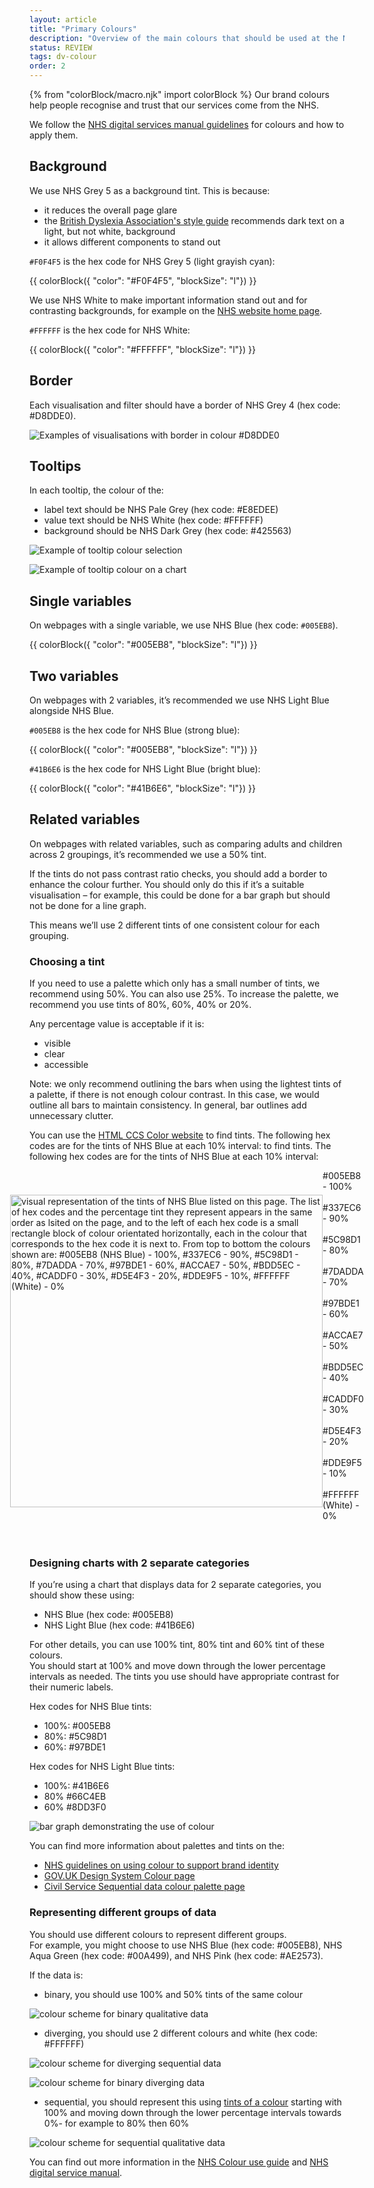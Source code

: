 ```yaml
---
layout: article
title: "Primary Colours"
description: "Overview of the main colours that should be used at the NHSBSA"
status: REVIEW
tags: dv-colour
order: 2
---
```

{% from "colorBlock/macro.njk" import colorBlock %}
Our brand colours help people recognise and trust that our services come from the NHS.  

We follow the [NHS digital services manual guidelines][pc 1] for colours and how to apply them.

## Background  
  
We use NHS Grey 5 as a background tint. This is because: 

- it reduces the overall page glare
- the [British Dyslexia Association's style guide][dyslexia] recommends dark text on a light, but not white, background
- it allows different components to stand out

`#F0F4F5` is the hex code for NHS Grey 5 (light grayish cyan):  
  
{{ colorBlock({
    "color": "#F0F4F5",
    "blockSize": "l"})
}}
  
We use NHS White to make important information stand out and for contrasting backgrounds, for example on the [NHS website home page][NHS home].  
  
`#FFFFFF` is the hex code for NHS White:

{{ colorBlock({
    "color": "#FFFFFF",
    "blockSize": "l"})
}}

## Border  
  
Each visualisation and filter should have a border of NHS Grey 4 (hex code: #D8DDE0).  
  
![Examples of visualisations with border in colour #D8DDE0](../images/border-example.png)  
  
## Tooltips  
  
In each tooltip, the colour of the: 

- label text should be NHS Pale Grey (hex code: #E8EDEE)  
- value text should be NHS White (hex code: #FFFFFF)  
- background should be NHS Dark Grey (hex code: #425563)   
  
![Example of tooltip colour selection](../images/tooltip-customize.png)  
  
![Example of tooltip colour on a chart](../images/tooltip-croydon.png)

## Single variables  

On webpages with a single variable, we use NHS Blue (hex code: `#005EB8`).

{{ colorBlock({
    "color": "#005EB8",
    "blockSize": "l"})
}}

## Two variables  

On webpages with 2 variables, it’s recommended we use NHS Light Blue alongside NHS Blue.  
  
`#005EB8` is the hex code for NHS Blue (strong blue):
  
{{ colorBlock({
    "color": "#005EB8",
    "blockSize": "l"})
}}
  
`#41B6E6` is the hex code for NHS Light Blue (bright blue):  
  
{{ colorBlock({
    "color": "#41B6E6",
    "blockSize": "l"})
}}

## Related variables  

On webpages with related variables, such as comparing adults and children across 2 groupings, it’s recommended we use a 50% tint. 

If the tints do not pass contrast ratio checks, you should add a border to enhance the colour further. You should only do this if it’s a suitable visualisation – for example, this could be done for a bar graph but should not be done for a line graph. 

This means we’ll use 2 different tints of one consistent colour for each grouping.  

### Choosing a tint  

If you need to use a palette which only has a small number of tints, we recommend using 50%. You can also use 25%. 
To increase the palette, we recommend you use tints of 80%, 60%, 40% or 20%.  

Any percentage value is acceptable if it is: 

- visible 
- clear  
- accessible  
  
Note: we only recommend outlining the bars when using the lightest tints of a palette, if there is not enough colour contrast. In this case, we would outline all bars to maintain consistency. In general, bar outlines add unnecessary clutter.  

You can use the [HTML CCS Color website][pc 7] to find tints. The following hex codes are for the tints of NHS Blue at each 10% interval: to find tints. The following hex codes are for the tints of NHS Blue at each 10% interval:

<html>
<style>
.container {   display: flex;   align-items: center;   justify-content: center }
.div_gap { width: 40px }
.tint_colours img {height:500px;}
 </style>  

 <body>
 <div class="container">
 <div class="tint_colours">
  <img src="../images/gradient_crop.png" alt="visual representation of the tints of NHS Blue listed on this page. The list of hex codes and the percentage tint they represent appears in the same order as lsited on the page, and to the left of each hex code is a small rectangle block of colour orientated horizontally, each in the colour that corresponds to the hex code it is next to. From top to bottom the colours shown are: #005EB8 (NHS Blue) - 100%, #337EC6 - 90%, #5C98D1 - 80%, #7DADDA - 70%, #97BDE1 - 60%, #ACCAE7 - 50%, #BDD5EC - 40%, #CADDF0 - 30%, #D5E4F3 - 20%, #DDE9F5 - 10%, #FFFFFF (White) - 0%">
</div>
<div class="div_gap"></div>
<div>
    #005EB8 - 100%  <br><br>
    #337EC6 - 90%  <br><br>
    #5C98D1 - 80%  <br><br>
    #7DADDA - 70%  <br><br>
    #97BDE1 - 60%  <br><br>
    #ACCAE7 - 50%  <br><br>
    #BDD5EC - 40%  <br><br>
    #CADDF0 - 30%  <br><br>
    #D5E4F3 - 20%  <br><br>
    #DDE9F5 - 10%  <br><br>
    #FFFFFF (White) - 0% <br><br>
</div>
</div>
<br>
</body>
</html>  

### Designing charts with 2 separate categories  
  
If you’re using a chart that displays data for 2 separate categories, you should show these using: 

- NHS Blue (hex code: #005EB8) 
- NHS Light Blue (hex code: #41B6E6) 

For other details, you can use 100% tint, 80% tint and 60% tint of these colours.  
You should start at 100% and move down through the lower percentage intervals as needed. The tints you use should have appropriate contrast for their numeric labels. 

Hex codes for NHS Blue tints:  

- 100%: #005EB8  
- 80%: #5C98D1 
- 60%: #97BDE1 

Hex codes for NHS Light Blue tints:  

- 100%: #41B6E6 
- 80% #66C4EB  
- 60% #8DD3F0    
  
![bar graph demonstrating the use of colour](../images/nhs_blue_bars.png)
  
You can find more information about palettes and tints on the: 

- [NHS guidelines on using colour to support brand identity][pc 5]
- [GOV.UK Design System Colour page][pc 3]
- [Civil Service Sequential data colour palette page][pc 4]

### Representing different groups of data   
  
You should use different colours to represent different groups.  
For example, you might choose to use NHS Blue (hex code: #005EB8), NHS Aqua Green (hex code: #00A499), and NHS Pink (hex code: #AE2573).  
  
If the data is:

- binary, you should use 100% and 50% tints of the same colour

![colour scheme for binary qualitative data](../images/binary_qual.png)  
  
- diverging, you should use 2 different colours and white (hex code: #FFFFFF)
  
![colour scheme for diverging sequential data](../images/diverge_seq.png)  
  
![colour scheme for binary diverging data](../images/binary_diverge.png)  
  
- sequential, you should represent this using [tints of a colour](#choosing-a-tint) starting with 100% and moving down through the lower percentage intervals towards 0%- for example to 80% then 60%   
  
![colour scheme for sequential qualitative data](../images/qual_seq.png)  

You can find out more information in the [NHS Colour use guide][pc 6] and [NHS digital service manual][pc 2].

[pc 1]: https://service-manual.nhs.uk/design-system/styles/colour
[pc 2]: https://service-manual.nhs.uk/design-system/styles/colour
[pc 3]: https://design-system.service.gov.uk/styles/colour/
[pc 4]: https://analysisfunction.civilservice.gov.uk/policy-store/data-visualisation-colours-in-charts/#section-6
[pc 5]: https://www.england.nhs.uk/nhsidentity/identity-guidelines/colours/#:~:text=use%20of%20highlights.-,Using%20tints,-Tints%20are%20percentage
[pc 6]: https://web.natur.cuni.cz/~langhamr/lectures/vtfg1/mapinfo_2/barvy/colors.html
[pc 7]: https://www.htmlcsscolor.com/hex/005EB8
[dyslexia]: https://www.bdadyslexia.org.uk/advice/employers/creating-a-dyslexia-friendly-workplace/dyslexia-friendly-style-guide
[NHS home]: https://www.nhs.uk/